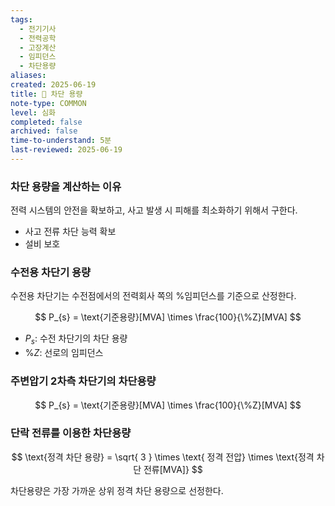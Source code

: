 ```yaml
---
tags:
  - 전기기사
  - 전력공학
  - 고장계산
  - 임피던스
  - 차단용량
aliases: 
created: 2025-06-19
title: 📝 차단 용량
note-type: COMMON
level: 심화
completed: false
archived: false
time-to-understand: 5분
last-reviewed: 2025-06-19
---
```


### 차단 용량을 계산하는 이유

전력 시스템의 안전을 확보하고, 사고 발생 시 피해를 최소화하기 위해서 구한다.

- 사고 전류 차단 능력 확보
- 설비 보호

### 수전용 차단기 용량
수전용 차단기는 수전점에서의 전력회사 쪽의 %임피던스를 기준으로 산정한다.

$$
P_{s} = \text{기준용량}[MVA] \times \frac{100}{\%Z}[MVA]
$$
- $P_{s}$: 수전 차단기의 차단 용량
- $\%Z$: 선로의 임피던스

### 주변압기 2차측 차단기의 차단용량


$$
P_{s} = \text{기준용량}[MVA] \times \frac{100}{\%Z}[MVA]
$$

### 단락 전류를 이용한 차단용량
$$
\text{정격 차단 용량} = \sqrt{ 3 } \times \text{ 정격 전압} \times \text{정격 차단 전류[MVA]}
$$

차단용량은 가장 가까운 상위 정격 차단 용량으로 선정한다.